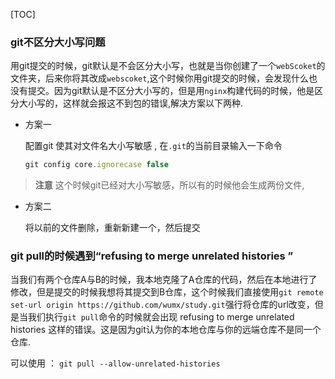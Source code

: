 [TOC]

###  git不区分大小写问题

用git提交的时候，git默认是不会区分大小写，也就是当你创建了一个`webScoket`的文件夹，后来你将其改成`webscoket`,这个时候你用git提交的时候，会发现什么也没有提交。因为git默认是不区分大小写的，但是用`nginx`构建代码的时候，他是区分大小写的，这样就会报这不到包的错误,解决方案以下两种.

* 方案一

  配置git 使其对文件名大小写敏感 , 在`.git`的当前目录输入一下命令

  ```js
  git config core.ignorecase false
  ```

> **注意** 这个时候git已经对大小写敏感，所以有的时候他会生成两份文件,



* 方案二

  将以前的文件删除，重新新建一个，然后提交

### git pull的时候遇到“refusing to merge unrelated histories ”

当我们有两个仓库A与B的时候，我本地克隆了A仓库的代码，然后在本地进行了修改，但是提交的时候我想将其提交到B仓库，这个时候我们直接使用`git remote set-url origin https://github.com/wumx/study.git`强行将仓库的url改变，但是当我们执行`git pull`命令的时候就会出现 refusing to merge unrelated histories 这样的错误。这是因为git认为你的本地仓库与你的远端仓库不是同一个仓库.

可以使用 ： `git pull --allow-unrelated-histories `